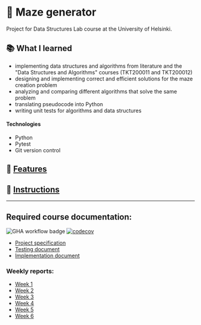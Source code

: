 # :jigsaw: Maze generator

Project for Data Structures Lab course at the University of Helsinki.

## :books: What I learned
- implementing data structures and algorithms from literature and the "Data Structures and Algorithms" courses (TKT200011 and TKT200012)
- designing and implementing correct and efficient solutions for the maze creation problem
- analyzing and comparing different algorithms that solve the same problem
- translating pseudocode into Python
- writing unit tests for algorithms and data structures

#### Technologies
- Python
- Pytest
- Git version control

## 🔗 [Features](documentation/features.md)
## 🔗 [Instructions](documentation/instructions.md)

---

## Required course documentation:

![GHA workflow badge](https://github.com/laurelcrelia/data-structures-lab/workflows/CI/badge.svg)
[![codecov](https://codecov.io/gh/laurelcrelia/data-structures-lab/branch/main/graph/badge.svg?token=XSGKMVPU1C)](https://codecov.io/gh/laurelcrelia/data-structures-lab)

- [Project specification](https://github.com/laurelcrelia/data-structures-lab/blob/main/documentation/project-specification.md)
- [Testing document](https://github.com/laurelcrelia/data-structures-lab/blob/main/documentation/testing_document.md)
- [Implementation document](https://github.com/laurelcrelia/data-structures-lab/blob/main/documentation/implementation_document.md) 

### Weekly reports:
- [Week 1](https://github.com/laurelcrelia/data-structures-lab/blob/main/documentation/weekly_reports/week1.md)
- [Week 2](https://github.com/laurelcrelia/data-structures-lab/blob/main/documentation/weekly_reports/week2.md)
- [Week 3](https://github.com/laurelcrelia/data-structures-lab/blob/main/documentation/weekly_reports/week3.md)
- [Week 4](https://github.com/laurelcrelia/data-structures-lab/blob/main/documentation/weekly_reports/week4.md)
- [Week 5](https://github.com/laurelcrelia/data-structures-lab/blob/main/documentation/weekly_reports/week5.md)
- [Week 6](https://github.com/laurelcrelia/data-structures-lab/blob/main/documentation/weekly_reports/week6.md)
  
 

